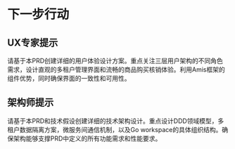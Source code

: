 # 下一步行动

## UX专家提示

请基于本PRD创建详细的用户体验设计方案。重点关注三层用户架构的不同角色需求，设计直观的多租户管理界面和流畅的商品购买核销体验。利用Amis框架的组件优势，同时确保界面的一致性和可用性。

## 架构师提示

请基于本PRD和技术假设创建详细的技术架构设计。重点设计DDD领域模型，多租户数据隔离方案，微服务间通信机制，以及Go workspace的具体组织结构。确保架构能够支撑PRD中定义的所有功能需求和性能要求。